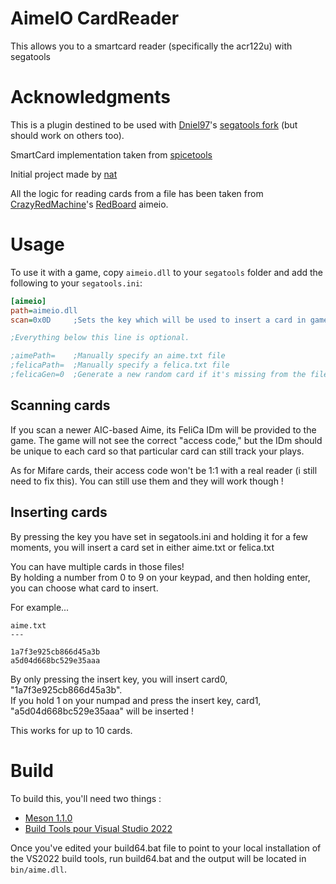 # AimeIO CardReader

This allows you to a smartcard reader (specifically the acr122u) with segatools

# Acknowledgments

This is a plugin destined to be used with [Dniel97](https://gitea.tendokyu.moe/Dniel97)'s [segatools fork](https://gitea.tendokyu.moe/Dniel97/segatools) (but should work on others too).

SmartCard implementation taken from [spicetools](https://github.com/spicetools/spicetools)

Initial project made by [nat](https://gitea.tendokyu.moe/nat/aimeio-pcsc)

All the logic for reading cards from a file has been taken from [CrazyRedMachine](https://github.com/CrazyRedMachine)'s [RedBoard](https://github.com/CrazyRedMachine/RedBoard) aimeio.

# Usage

To use it with a game, copy `aimeio.dll` to your `segatools` folder and add the following to your `segatools.ini`:

```ini
[aimeio]
path=aimeio.dll
scan=0x0D     ;Sets the key which will be used to insert a card in game. The default is 'Return'

;Everything below this line is optional.

;aimePath=    ;Manually specify an aime.txt file
;felicaPath=  ;Manually specify a felica.txt file
;felicaGen=0  ;Generate a new random card if it's missing from the file
```

## Scanning cards

If you scan a newer AIC-based Aime, its FeliCa IDm will be provided to the game. The game will not see the correct "access code," but the IDm should be unique to each card so that particular card can still track your plays.  

As for Mifare cards, their access code won't be 1:1 with a real reader (i still need to fix this). You can still use them and they will work though !

## Inserting cards

By pressing the key you have set in segatools.ini and holding it for a few moments, you will insert a card set in either aime.txt or felica.txt

You can have multiple cards in those files!  
By holding a number from 0 to 9 on your keypad, and then holding enter, you can choose what card to insert.

For example...

```text
aime.txt
---

1a7f3e925cb866d45a3b
a5d04d668bc529e35aaa
```

By only pressing the insert key, you will insert card0, "1a7f3e925cb866d45a3b".  
If you hold 1 on your numpad and press the insert key, card1, "a5d04d668bc529e35aaa" will be inserted !  

This works for up to 10 cards.

# Build

To build this, you'll need two things :

- [Meson 1.1.0](https://mesonbuild.com)
- [Build Tools pour Visual Studio 2022](https://visualstudio.microsoft.com/fr/downloads/)

Once you've edited your build64.bat file to point to your local installation of the VS2022 build tools, run build64.bat and the output will be located in `bin/aime.dll`.